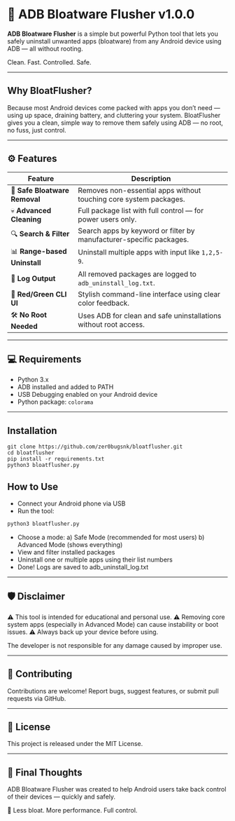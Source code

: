 # 📱 ADB Bloatware Flusher v1.0.0

**ADB Bloatware Flusher** is a simple but powerful Python tool that lets you safely uninstall unwanted apps (bloatware) from any Android device using ADB — all without rooting.

Clean. Fast. Controlled. Safe.

--- 

## Why BloatFlusher?
Because most Android devices come packed with apps you don’t need — using up space, draining battery, and cluttering your system. BloatFlusher gives you a clean, simple way to remove them safely using ADB — no root, no fuss, just control.

---

## ⚙️ Features

| Feature                         | Description                                                                 |
|----------------------------------|-----------------------------------------------------------------------------|
| 📱 **Safe Bloatware Removal**   | Removes non-essential apps without touching core system packages.          |
| 💀 **Advanced Cleaning**        | Full package list with full control — for power users only.                |
| 🔍 **Search & Filter**          | Search apps by keyword or filter by manufacturer-specific packages.        |
| 📊 **Range-based Uninstall**    | Uninstall multiple apps with input like `1,2,5-9`.                         |
| 📁 **Log Output**               | All removed packages are logged to `adb_uninstall_log.txt`.                |
| 🎨 **Red/Green CLI UI**         | Stylish command-line interface using clear color feedback.                 |
| 🛠️ **No Root Needed**          | Uses ADB for clean and safe uninstallations without root access.           |

---

## 💻 Requirements

- Python 3.x
- ADB installed and added to PATH
- USB Debugging enabled on your Android device
- Python package: `colorama`

---

## Installation
```
git clone https://github.com/zer0bugsnk/bloatflusher.git
cd bloatflusher
pip install -r requirements.txt
python3 bloatflusher.py
```

## How to Use
- Connect your Android phone via USB
- Run the tool:
```python
python3 bloatflusher.py
```
- Choose a mode:
  a) Safe Mode (recommended for most users)
  b) Advanced Mode (shows everything)
- View and filter installed packages
- Uninstall one or multiple apps using their list numbers
- Done! Logs are saved to adb_uninstall_log.txt

---

## 🛡️ Disclaimer
⚠️ This tool is intended for educational and personal use.
⚠️ Removing core system apps (especially in Advanced Mode) can cause instability or boot issues.
⚠️ Always back up your device before using.

The developer is not responsible for any damage caused by improper use.

---

## 🙌 Contributing
Contributions are welcome!
Report bugs, suggest features, or submit pull requests via GitHub.

---

## 📄 License
This project is released under the MIT License.

---

## 💬 Final Thoughts
ADB Bloatware Flusher was created to help Android users take back control of their devices — quickly and safely.

💪 Less bloat. More performance. Full control.


